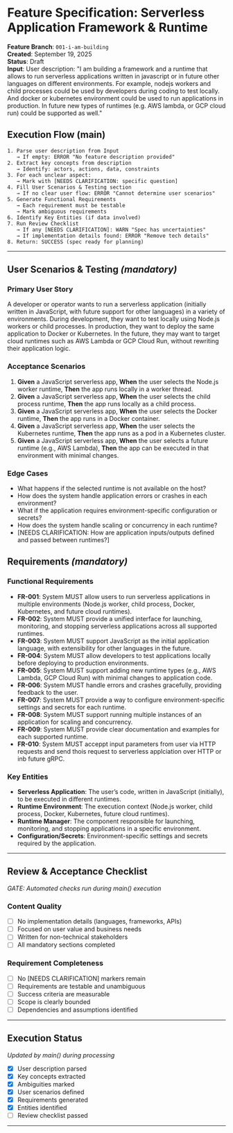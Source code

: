# Feature Specification: Serverless Application Framework & Runtime

**Feature Branch**: `001-i-am-building`  
**Created**: September 19, 2025  
**Status**: Draft  
**Input**: User description: "I am building a framework and a runtime that allows to run serverless applications written in javascript or in future other languages on different environments. For example, nodejs workers and child processes could be used by developers during coding to test locally. And docker or kubernetes environment could be used to run applications in production. In future new types of runtimes (e.g. AWS lambda, or GCP cloud run) could be supported as well."

## Execution Flow (main)
```
1. Parse user description from Input
   → If empty: ERROR "No feature description provided"
2. Extract key concepts from description
   → Identify: actors, actions, data, constraints
3. For each unclear aspect:
   → Mark with [NEEDS CLARIFICATION: specific question]
4. Fill User Scenarios & Testing section
   → If no clear user flow: ERROR "Cannot determine user scenarios"
5. Generate Functional Requirements
   → Each requirement must be testable
   → Mark ambiguous requirements
6. Identify Key Entities (if data involved)
7. Run Review Checklist
   → If any [NEEDS CLARIFICATION]: WARN "Spec has uncertainties"
   → If implementation details found: ERROR "Remove tech details"
8. Return: SUCCESS (spec ready for planning)
```

---

## User Scenarios & Testing *(mandatory)*

### Primary User Story
A developer or operator wants to run a serverless application (initially written in JavaScript, with future support for other languages) in a variety of environments. During development, they want to test locally using Node.js workers or child processes. In production, they want to deploy the same application to Docker or Kubernetes. In the future, they may want to target cloud runtimes such as AWS Lambda or GCP Cloud Run, without rewriting their application logic.

### Acceptance Scenarios
1. **Given** a JavaScript serverless app, **When** the user selects the Node.js worker runtime, **Then** the app runs locally in a worker thread.
2. **Given** a JavaScript serverless app, **When** the user selects the child process runtime, **Then** the app runs locally as a child process.
3. **Given** a JavaScript serverless app, **When** the user selects the Docker runtime, **Then** the app runs in a Docker container.
4. **Given** a JavaScript serverless app, **When** the user selects the Kubernetes runtime, **Then** the app runs as a pod in a Kubernetes cluster.
5. **Given** a JavaScript serverless app, **When** the user selects a future runtime (e.g., AWS Lambda), **Then** the app can be executed in that environment with minimal changes.

### Edge Cases
- What happens if the selected runtime is not available on the host?
- How does the system handle application errors or crashes in each environment?
- What if the application requires environment-specific configuration or secrets?
- How does the system handle scaling or concurrency in each runtime?
- [NEEDS CLARIFICATION: How are application inputs/outputs defined and passed between runtimes?]

## Requirements *(mandatory)*

### Functional Requirements
- **FR-001**: System MUST allow users to run serverless applications in multiple environments (Node.js worker, child process, Docker, Kubernetes, and future cloud runtimes).
- **FR-002**: System MUST provide a unified interface for launching, monitoring, and stopping serverless applications across all supported runtimes.
- **FR-003**: System MUST support JavaScript as the initial application language, with extensibility for other languages in the future.
- **FR-004**: System MUST allow developers to test applications locally before deploying to production environments.
- **FR-005**: System MUST support adding new runtime types (e.g., AWS Lambda, GCP Cloud Run) with minimal changes to application code.
- **FR-006**: System MUST handle errors and crashes gracefully, providing feedback to the user.
- **FR-007**: System MUST provide a way to configure environment-specific settings and secrets for each runtime.
- **FR-008**: System MUST support running multiple instances of an application for scaling and concurrency.
- **FR-009**: System MUST provide clear documentation and examples for each supported runtime.
- **FR-010**: System MUST acceppt input parameters from user via HTTP requests and send thois request to serverless applciation over HTTP or inb future gRPC.
### Key Entities
- **Serverless Application**: The user’s code, written in JavaScript (initially), to be executed in different runtimes.
- **Runtime Environment**: The execution context (Node.js worker, child process, Docker, Kubernetes, future cloud runtimes).
- **Runtime Manager**: The component responsible for launching, monitoring, and stopping applications in a specific environment.
- **Configuration/Secrets**: Environment-specific settings and secrets required by the application.

---

## Review & Acceptance Checklist
*GATE: Automated checks run during main() execution*

### Content Quality
- [ ] No implementation details (languages, frameworks, APIs)
- [ ] Focused on user value and business needs
- [ ] Written for non-technical stakeholders
- [ ] All mandatory sections completed

### Requirement Completeness
- [ ] No [NEEDS CLARIFICATION] markers remain
- [ ] Requirements are testable and unambiguous  
- [ ] Success criteria are measurable
- [ ] Scope is clearly bounded
- [ ] Dependencies and assumptions identified

---

## Execution Status
*Updated by main() during processing*

- [x] User description parsed
- [x] Key concepts extracted
- [x] Ambiguities marked
- [x] User scenarios defined
- [x] Requirements generated
- [x] Entities identified
- [ ] Review checklist passed

---
